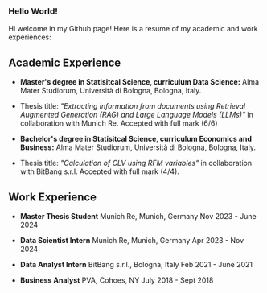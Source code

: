 ### Hello World!
Hi welcome in my Github page! Here is a resume of my academic and work experiences:

## Academic Experience
+ **Master's degree in Statisitcal Science, curriculum Data Science:**
Alma Mater Studiorum, Università di Bologna, Bologna, Italy.
- Thesis title: *"Extracting information from documents using Retrieval Augmented Generation (RAG) and Large Language Models (LLMs)"* in collaboration with Munich Re. Accepted with full mark (6/6)

+ **Bachelor's degree in Statisitcal Science, curriculum Economics and Business:**
Alma Mater Studiorum, Università di Bologna, Bologna, Italy.
- Thesis title: *"Calculation of CLV using RFM variables"* in collaboration with BitBang s.r.l. Accepted with full mark (4/4).

## Work Experience
+ **Master Thesis Student**
Munich Re, Munich, Germany 
Nov 2023 - June 2024

+ **Data Scientist Intern**
Munich Re, Munich, Germany 
Apr 2023 - Nov 2024

+ **Data Analyst Intern**
BitBang s.r.l., Bologna, Italy
Feb 2021 - June 2021

+ **Business Analyst**
PVA, Cohoes, NY
July 2018 - Sept 2018





